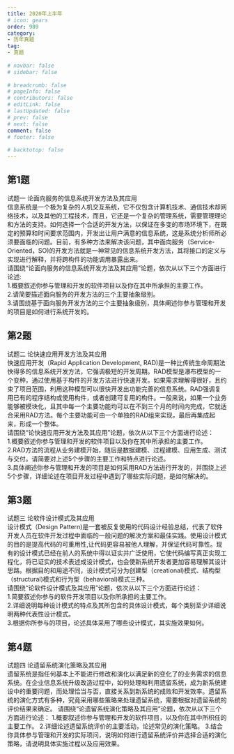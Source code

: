 ```yaml
---  
title: 2020年上半年  
# icon: gears  
order: 989  
category:  
- 历年真题  
tag:  
- 真题  
  
# navbar: false  
# sidebar: false  
  
# breadcrumb: false  
# pageInfo: false  
# contributors: false  
# editLink: false  
# lastUpdated: false  
# prev: false  
# next: false  
comment: false  
# footer: false  
  
# backtotop: false  
---  
```

## 第1题 ##

试题一 论面向服务的信息系统开发方法及其应用  
信息系统是一个极为复杂的人机交互系统，它不仅包含计算机技术、通信技术却网络技术，以及其他的工程技术，而且，它还是一个复杂的管理系统，需要管理理论和方法的支持。如何选择一个合适的开发方法，以保证在多变的市场环境下，在既定的预算和时间要求范围内，开发出让用户满意的信息系统，这是系统分析师所必须要面临的问题。目前，有多种方法来解决该问题，其中面向服务（Service-Oriented，SO)的开发方法就是一神常见的信息系统开发方法，其将接口的定义与实现进行解释，并将跨构件的功能调用暴露出来。  
请围绕“论面向服务的信息系统开发方法及其应用”论题，依次从以下三个方面进行论述:  
1.概要叙述你参与管理和开发的软件项目以及你在其中所承担的主要工作。  
2.请简要描述面向服务的开发方法的三个主要抽象级别。  
3.请围绕基于面向服务开发方法的三个主要抽象级别，具体阐述你参与管理和开发的项目是如何进行系统开发的。  


## 第2题 ##

试题二 论快速应用开发方法及其应用  
快速应用开发（Rapid Application Development, RAD)是一种比传统生命周期法快得多的信息系统开发方法，它强调极短的开发周期。RAD模型是瀑布模型的一个变种，通过使用基于构件的开发方法进行快速开发。如果需求理解得很好，且约束了项目范围，利用这种模型可以很快开发出功能完善的信息系统。RAD强调复用已有的程序结构或使用构件，或者创建可复用的构件。一般来说，如果一个业务能够被模块化，且其中每一个主要功能均可以在不到三个月的时间内完成，它就适合采用RAD方法。每个主要功能可由一个单独的RAD组来实现，最后再集成起来，形成一个整体。  
请围绕“论快速应用开发方法及其应用”论题，依次从以下三个方面进行论述：  
1.概要叙述你参与管理和开发的软件项目以及你在其中所承担的主要工作。  
2.RAD方法的流程从业务建模开始，随后是数据建模、过程建模、应用生成、测试与交付。请简要对上述5个步骤的主要工作和特点进行论述。  
3.具体阐述你参与管理和开发的项目是如何采用RAD方法进行开发的，并围绕上述5个步骤，详细论述在项目开发过程中遇到了哪些实际问题，是如何解决的。  


## 第3题 ##

试题三 论软件设计模式及其应用  
设计模式（Design Pattern)是一套被反复使用的代码设计经验总结，代表了软件开发人员在软件开发过程中面临的一般问题的解决方案和最佳实践。使用设计模式的目的是提高代码的可重用性,让代码更容易被他人理解，并保证代码可靠性。现有的设计模式已经在前人的系统中得以证实并广泛使用，它使代码编写真正实现工程化，将已证实的技术表述成设计模式，也会使新系统开发者更加容易理解其设计思路。根据目的和用途不同，设计模式可分为创建型（creational)模式、结构型（structural)模式和行为型（behavioral)模式三种。   
请围绕“论软件设计模式及其应用”论题，依次从以下三个方面进行论述：  
1.简要叙述你参与的软件开发项目以及你所承担的主要工作。  
2.详细说明每种设计模式的特点及其所包含的具体设计模式，每个类别至少详细说明两种代表性设计模式。  
3.根据你所参与的项目，论述具体采用了哪些设计模式，其实施效果如何。  


## 第4题 ##

试题四 论遗留系统演化策略及其应用  
遗留系统是指任何基本上不能进行修改和演化以满足新的变化了的业务需求的信息系统。在企业信息系统升级改造过程中，如何处理和利用遗留系统，成为新系统建设中的重要问题，而处理恰当与否，直接关系到新系统的成败和开发效率。遗留系统的演化方式有多种，究竟采用哪些策略来处理遗留系统，需要根据对遗留系统的评价结果来确定。 请围绕“论遗留系统演化策略及其应用”论题，依次从以下三个方面进行论述： 1.概要叙述你参与管理和开发的软件项目，以及你在其中所枳任的主要工作。 2.详细论述遗留系统评价的主要活动，论述常见的演化策略。 3.结合你具体参与管理和开发的实际项问，说明如何进行遗留系统评价并选择合适的演化策略，请说明具体实施过程以及应用效果。  

